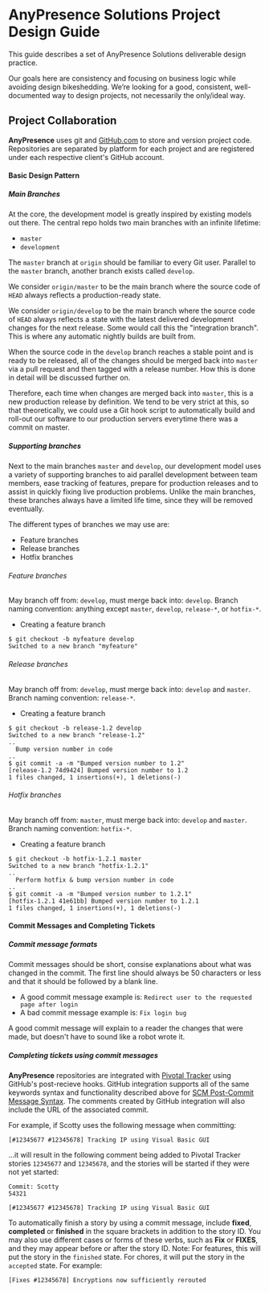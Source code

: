 AnyPresence Solutions Project Design Guide
=====================

This guide describes a set of AnyPresence Solutions deliverable design practice. 

Our goals here are consistency and focusing on business logic while avoiding design bikeshedding. We’re looking for a good, consistent, well-documented way to design projects, not necessarily the only/ideal way.

Project Collaboration
---------

**AnyPresence** uses git and [GitHub.com](http://github.com) to store and version project code. Repositories are separated by platform for each project and are registered under each respective client's GitHub account. 

#### Basic Design Pattern

##### Main Branches
At the core, the development model is greatly inspired by existing models out there. The central repo holds two main branches with an infinite lifetime:
- `master`
- `development`

The `master` branch at `origin` should be familiar to every Git user. Parallel to the `master` branch, another branch exists called `develop`.

We consider `origin/master` to be the main branch where the source code of `HEAD` always reflects a production-ready state.

We consider `origin/develop` to be the main branch where the source code of `HEAD` always reflects a state with the latest delivered development changes for the next release. Some would call this the "integration branch". This is where any automatic nightly builds are built from.

When the source code in the `develop` branch reaches a stable point and is ready to be released, all of the changes should be merged back into `master` via a pull request and then tagged with a release number. How this is done in detail will be discussed further on.

Therefore, each time when changes are merged back into `master`, this is a new production release by definition. We tend to be very strict at this, so that theoretically, we could use a Git hook script to automatically build and roll-out our software to our production servers everytime there was a commit on master.

##### Supporting branches

Next to the main branches `master` and `develop`, our development model uses a variety of supporting branches to aid parallel development between team members, ease tracking of features, prepare for production releases and to assist in quickly fixing live production problems. Unlike the main branches, these branches always have a limited life time, since they will be removed eventually.

The different types of branches we may use are:
- Feature branches
- Release branches
- Hotfix branches

###### Feature branches
May branch off from: `develop`, must merge back into: `develop`. Branch naming convention: anything except `master`, `develop`, `release-*`, or `hotfix-*`.

- Creating a feature branch
```shell
$ git checkout -b myfeature develop
Switched to a new branch "myfeature"
```

###### Release branches
May branch off from: `develop`, must merge back into: `develop` and `master`. Branch naming convention: `release-*`.

- Creating a feature branch
```shell
$ git checkout -b release-1.2 develop
Switched to a new branch "release-1.2"
..
  Bump version number in code
..
$ git commit -a -m "Bumped version number to 1.2"
[release-1.2 74d9424] Bumped version number to 1.2
1 files changed, 1 insertions(+), 1 deletions(-)
```

###### Hotfix branches
May branch off from: `master`, must merge back into: `develop` and `master`. Branch naming convention: `hotfix-*`.

- Creating a feature branch
```shell
$ git checkout -b hotfix-1.2.1 master
Switched to a new branch "hotfix-1.2.1"
..
  Perform hotfix & bump version number in code
..
$ git commit -a -m "Bumped version number to 1.2.1"
[hotfix-1.2.1 41e61bb] Bumped version number to 1.2.1
1 files changed, 1 insertions(+), 1 deletions(-)
```

#### Commit Messages and Completing Tickets

##### Commit message formats
Commit messages should be short, consise explanations about what was changed in the commit. The first line should always be 50 characters or less and that it should be followed by a blank line. 

- A good commit message example is: `Redirect user to the requested page after login`
- A bad commit message example is: `Fix login bug`

A good commit message will explain to a reader the changes that were made, but doesn't have to sound like a robot wrote it.

##### Completing tickets using commit messages
**AnyPresence** repositories are integrated with [Pivotal Tracker](https://pivotaltracker.com) using GitHub's post-recieve hooks. GitHub integration supports all of the same keywords syntax and functionality described above for [SCM Post-Commit Message Syntax](https://www.pivotaltracker.com/help/api?version=v3#scm_post_commit_message_syntax). The comments created by GitHub integration will also include the URL of the associated commit. 

For example, if Scotty uses the following message when committing:
```shell
[#12345677 #12345678] Tracking IP using Visual Basic GUI
```
...it will result in the following comment being added to Pivotal Tracker stories `12345677` and `12345678`, and the stories will be started if they were not yet started:
```shell
Commit: Scotty
54321

[#12345677 #12345678] Tracking IP using Visual Basic GUI
```

To automatically finish a story by using a commit message, include **fixed**, **completed** or **finished** in the square brackets in addition to the story ID. You may also use different cases or forms of these verbs, such as **Fix** or **FIXES**, and they may appear before or after the story ID. Note: For features, this will put the story in the `finished` state. For chores, it will put the story in the `accepted` state. For example:

```shell
[Fixes #12345678] Encryptions now sufficiently rerouted
```

